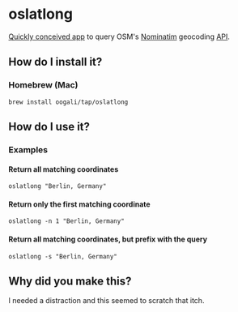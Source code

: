 oslatlong
=========

[Quickly conceived app](https://news.ycombinator.com/item?id=30301118) to query OSM's [Nominatim](https://nominatim.openstreetmap.org/ui/search.html) geocoding [API](https://nominatim.org/release-docs/latest/api/Overview/).

## How do I install it?

### Homebrew (Mac)
```
brew install oogali/tap/oslatlong
```

## How do I use it?

### Examples

#### Return all matching coordinates
```
oslatlong "Berlin, Germany"
```

#### Return only the first matching coordinate
```
oslatlong -n 1 "Berlin, Germany"
```

#### Return all matching coordinates, but prefix with the query
```
oslatlong -s "Berlin, Germany"
```

## Why did you make this?

I needed a distraction and this seemed to scratch that itch.
